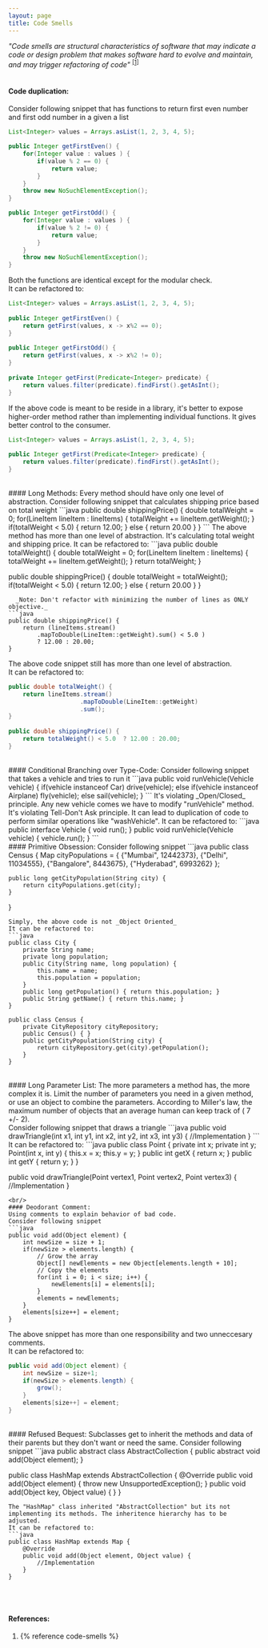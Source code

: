 ```yaml
---
layout: page
title: Code Smells
---
```

_"Code smells are structural characteristics of software that may indicate a code or design problem that makes software hard to evolve and maintain, and may trigger refactoring of code"_ <sup>[[1]](#references)</sup>  
<br/>
#### Code duplication:  
Consider following snippet that has functions to return first even number and first odd number in a given a list
```java
List<Integer> values = Arrays.asList(1, 2, 3, 4, 5);

public Integer getFirstEven() {
    for(Integer value : values ) {
        if(value % 2 == 0) {
            return value;
        }
    }
    throw new NoSuchElementException();
}

public Integer getFirstOdd() {
    for(Integer value : values ) {
        if(value % 2 != 0) {
            return value;
        }
    }
    throw new NoSuchElementException();
}
```
Both the functions are identical except for the modular check.  
It can be refactored to:
```java
List<Integer> values = Arrays.asList(1, 2, 3, 4, 5);
 
public Integer getFirstEven() {
    return getFirst(values, x -> x%2 == 0);
}
 
public Integer getFirstOdd() {
    return getFirst(values, x -> x%2 != 0);
}
 
private Integer getFirst(Predicate<Integer> predicate) {
    return values.filter(predicate).findFirst().getAsInt();
}
```
If the above code is meant to be reside in a library, it's better to expose higher-order method rather than implementing individual functions. It gives better control to the consumer.
```java
List<Integer> values = Arrays.asList(1, 2, 3, 4, 5);
 
public Integer getFirst(Predicate<Integer> predicate) {
    return values.filter(predicate).findFirst().getAsInt();
}
```   
<br/>
#### Long Methods:
Every method should have only one level of abstraction.  
Consider following snippet that calculates shipping price based on total weight
```java
public double shippingPrice() {
    double totalWeight = 0;
    for(LineItem lineItem : lineItems) {
        totalWeight += lineItem.getWeight();
    }
    if(totalWeight < 5.0) {
        return 12.00;
    } else {
        return 20.00
    }
}
```
The above method has more than one level of abstraction.  
It's calculating total weight and shipping price.  
It can be refactored to:
```java
public double totalWeight() {
    double totalWeight = 0;
    for(LineItem lineItem : lineItems) {
        totalWeight += lineItem.getWeight();
    }
    return totalWeight;
}
 
public double shippingPrice() {
    double totalWeight = totalWeight();
    if(totalWeight < 5.0) {
        return 12.00;
    } else {
        return 20.00
    }
}
```
  _Note: Don't refactor with minimizing the number of lines as ONLY objective._
```java
public double shippingPrice() {
    return (lineItems.stream()
        .mapToDouble(LineItem::getWeight).sum() < 5.0 ) 
        ? 12.00 : 20.00;
}
```
The above code snippet still has more than one level of abstraction.  
It can be refactored to:
```java
public double totalWeight() {
    return lineItems.stream()
                    .mapToDouble(LineItem::getWeight)
                    .sum();
}
 
public double shippingPrice() {
    return totalWeight() < 5.0  ? 12.00 : 20.00;
}
```   
<br/>
#### Conditional Branching over Type-Code:  
Consider following snippet that takes a vehicle and tries to run it
```java
public void runVehicle(Vehicle vehicle) {
    if(vehicle instanceof Car)
        drive(vehicle);
    else if(vehicle instanceof Airplane)
        fly(vehicle);
    else
        sail(vehicle);
}
```
It's violating _Open/Closed_ principle. Any new vehicle comes we have to modify "runVehicle" method.  
It's violating Tell-Don't Ask principle.  
It can lead to duplication of code to perform similar operations like "washVehicle".  
It can be refactored to:
```java
public interface Vehicle {
    void run();
}
public void runVehicle(Vehicle vehicle) {
    vehicle.run();
}
``` 
<br/>
#### Primitive Obsession:  
Consider following snippet
```java
public class Census {
    Map<String, Integer> cityPopulations = { 
        {"Mumbai", 12442373}, 
        {"Delhi", 11034555}, 
        {"Bangalore", 8443675}, 
        {"Hyderabad", 6993262} };

    public long getCityPopulation(String city) {
        return cityPopulations.get(city);
    }
}
```
Simply, the above code is not _Object Oriented_  
It can be refactored to:
```java
public class City {
    private String name;
    private long population;
    public City(String name, long population) {
        this.name = name;
        this.population = population;
    }
    public long getPopulation() { return this.population; }
    public String getName() { return this.name; }
}
 
public class Census {
    private CityRepository cityRepository;
    public Census() { }
    public getCityPopulation(String city) {
        return cityRepository.get(city).getPopulation();
    }
}
```

<br/>
#### Long Parameter List:
The more parameters a method has, the more complex it is. Limit the number of parameters you need in a given method, or use an object to combine the parameters. According to Miller's law, the maximum number of objects that an average human can keep track of ( 7 +/- 2).  
<br/>
Consider following snippet that draws a triangle
```java
public void drawTriangle(int x1, int y1,
                         int x2, int y2,
                         int x3, int y3) {
    //Implementation
}
```
It can be refactored to:
```java
public class Point {
    private int x;
    private int y;
    Point(int x, int y) {
        this.x = x;
        this.y = y;
    }
    public int getX { return x; }
    public int getY { return y; }
}

public void drawTriangle(Point vertex1, Point vertex2, Point vertex3) {
    //Implementation
}
```  
<br/>
#### Deodorant Comment:
Using comments to explain behavior of bad code.  
Consider following snippet
```java
public void add(Object element) {
    int newSize = size + 1;
    if(newSize > elements.length) {
        // Grow the array
        Object[] newElements = new Object[elements.length + 10];
        // Copy the elements
        for(int i = 0; i < size; i++) {
            newElements[i] = elements[i];
        }
        elements = newElements;
    }
    elements[size++] = element;
}
```  
The above snippet has more than one responsibility and two unneccesary comments.  
It can be refactored to:
```java
public void add(Object element) {
    int newSize = size+1;
    if(newSize > elements.length) {
        grow();
    }
    elements[size++] = element;
}
```  
<br/>
#### Refused Bequest:  
Subclasses get to inherit the methods and data of their parents but they don't want or need the same.  
Consider following snippet
```java 
public abstract class AbstractCollection {
    public abstract void add(Object element);
} 
 
public class HashMap extends AbstractCollection {
    @Override
    public void add(Object element) {
        throw new UnsupportedException();
    }
    public void add(Object key, Object value) {
    }
}
```  
The "HashMap" class inherited "AbstractCollection" but its not implementing its methods. The inheritence hierarchy has to be adjusted.  
It can be refactored to:
```java
public class HashMap extends Map {
    @Override
    public void add(Object element, Object value) {
        //Implementation
    }
}
```
<br/><br/>
#### <a name="references"></a> References:
1. {% reference code-smells %}